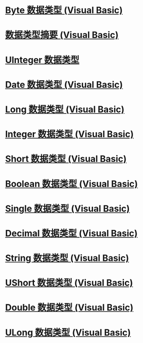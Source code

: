 # [Byte 数据类型 (Visual Basic)](byte-data-type.md)
# [数据类型摘要 (Visual Basic)](data-type-summary.md)
# [UInteger 数据类型](uinteger-data-type.md)
# [Date 数据类型 (Visual Basic)](date-data-type.md)
# [Long 数据类型 (Visual Basic)](long-data-type.md)
# [Integer 数据类型 (Visual Basic)](integer-data-type.md)
# [Short 数据类型 (Visual Basic)](short-data-type.md)
# [Boolean 数据类型 (Visual Basic)](boolean-data-type.md)
# [Single 数据类型 (Visual Basic)](single-data-type.md)
# [Decimal 数据类型 (Visual Basic)](decimal-data-type.md)
# [String 数据类型 (Visual Basic)](string-data-type.md)
# [UShort 数据类型 (Visual Basic)](ushort-data-type.md)
# [Double 数据类型 (Visual Basic)](double-data-type.md)
# [ULong 数据类型 (Visual Basic)](ulong-data-type.md)
